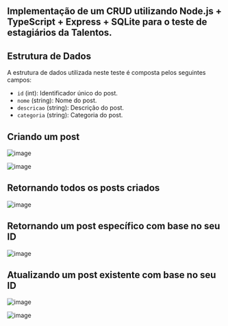 <h2>Implementação de um CRUD utilizando Node.js + TypeScript + Express + SQLite para o teste de estagiários da Talentos.</h2> 

## Estrutura de Dados
A estrutura de dados utilizada neste teste é composta pelos seguintes campos:

- `id` (int): Identificador único do post.
- `nome` (string): Nome do post.
- `descricao` (string): Descrição do post.
- `categoria` (string): Categoria do post.

## Criando um post
![image](https://github.com/joanacabralmartins/teste-dev-talentos/assets/72701310/5a4054ee-cd8d-4d3f-a93f-becfae6528a2)

![image](https://github.com/joanacabralmartins/teste-dev-talentos/assets/72701310/680c9e13-d2c6-4124-bfb9-ac8d66250462)

## Retornando todos os posts criados
![image](https://github.com/joanacabralmartins/teste-dev-talentos/assets/72701310/e1d679da-170f-4dfc-b646-6a465c842bf0)

## Retornando um post específico com base no seu ID
![image](https://github.com/joanacabralmartins/teste-dev-talentos/assets/72701310/e1fb8c86-603e-4364-9448-92e236ef77f7)

##  Atualizando um post existente com base no seu ID
![image](https://github.com/joanacabralmartins/teste-dev-talentos/assets/72701310/8703e6ae-f86d-44e5-b8ea-19729e874983)

![image](https://github.com/joanacabralmartins/teste-dev-talentos/assets/72701310/650cffac-96ed-4ad1-8fdb-9bc02016df8c)





